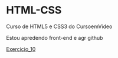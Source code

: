 # HTML-CSS
 Curso de HTML5 e CSS3 do CursoemVideo

Estou apredendo front-end e agr github

<a href="https://italomikel.github.io/HTML-CSS/Exercicios/Desafio_010/android.html">Exercicio_10</a>